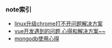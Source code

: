 ### note索引

+ [linux升级chrome打不开问题解决方案](https://github.com/cmdreay/note/blob/master/essay/linux/linux_chrome_pro.md)
+ [vue开发遇到的问题 心得和解决方案~~](https://github.com/cmdreay/note/blob/master/essay/day11_14.md)
+ [mongodb使用心得](https://github.com/cmdreay/note/blob/master/mongodb/day11_14.md)
